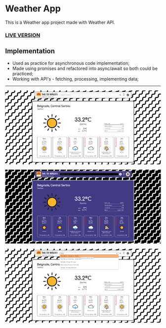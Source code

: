 # Weather App

This is a Weather app project made with Weather API.

### <a href="https://dimitrije108.github.io/weather-app/">LIVE VERSION</a>

## Implementation

- Used as practice for asynchronous code implementation;
- Made using promises and refactored into async/await so both could be practiced;
- Working with API's - fetching, processing, implementing data;

---

![light theme](preview/preview-light.png)

![dark theme](preview/preview-dark.png)

![suggestions](preview/suggestions.png)
